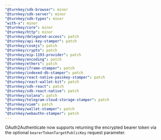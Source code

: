 ```yaml
---
"@turnkey/sdk-browser": minor
"@turnkey/sdk-server": minor
"@turnkey/sdk-types": minor
"with-x": minor
"@turnkey/core": minor
"@turnkey/http": minor
"@turnkey/delegated-access": patch
"@turnkey/api-key-stamper": patch
"@turnkey/cosmjs": patch
"@turnkey/crypto": patch
"@turnkey/eip-1193-provider": patch
"@turnkey/encoding": patch
"@turnkey/ethers": patch
"@turnkey/iframe-stamper": patch
"@turnkey/indexed-db-stamper": patch
"@turnkey/react-native-passkey-stamper": patch
"@turnkey/react-wallet-kit": patch
"@turnkey/sdk-react": patch
"@turnkey/sdk-react-native": patch
"@turnkey/solana": patch
"@turnkey/telegram-cloud-storage-stamper": patch
"@turnkey/viem": patch
"@turnkey/wallet-stamper": patch
"@turnkey/webauthn-stamper": patch
---
```


OAuth2Authenticate now supports returning the encrypted bearer token via the optional `bearerTokenTargetPublicKey` request parameter.
